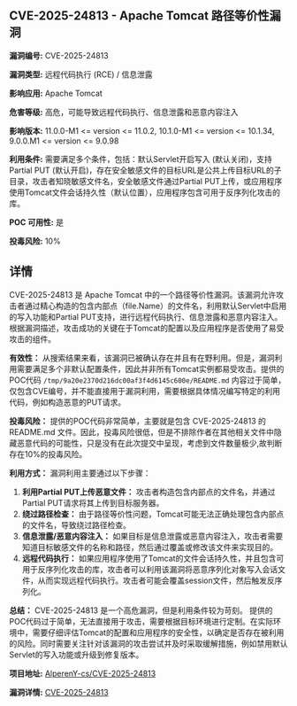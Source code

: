 ## CVE-2025-24813 - Apache Tomcat 路径等价性漏洞

**漏洞编号:** CVE-2025-24813

**漏洞类型:** 远程代码执行 (RCE) / 信息泄露

**影响应用:** Apache Tomcat

**危害等级:** 高危，可能导致远程代码执行、信息泄露和恶意内容注入

**影响版本:** 11.0.0-M1 <= version <= 11.0.2, 10.1.0-M1 <= version <= 10.1.34, 9.0.0.M1 <= version <= 9.0.98

**利用条件:** 需要满足多个条件，包括：默认Servlet开启写入 (默认关闭)，支持Partial PUT (默认开启)，存在安全敏感文件的目标URL是公共上传目标URL的子目录，攻击者知晓敏感文件名，安全敏感文件通过Partial PUT上传，或应用程序使用Tomcat文件会话持久性（默认位置），应用程序包含可用于反序列化攻击的库。

**POC 可用性:** 是

**投毒风险:** 10%

## 详情

CVE-2025-24813 是 Apache Tomcat 中的一个路径等价性漏洞。该漏洞允许攻击者通过精心构造的包含内部点（file.Name）的文件名，利用默认Servlet中启用的写入功能和Partial PUT支持，进行远程代码执行、信息泄露和恶意内容注入。根据漏洞描述，攻击成功的关键在于Tomcat的配置以及应用程序是否使用了易受攻击的组件。

**有效性：** 从搜索结果来看，该漏洞已被确认存在并且有在野利用。但是，漏洞利用需要满足多个非默认配置条件，因此并非所有Tomcat实例都易受攻击。提供的POC代码 `/tmp/9a20e2370d216dc00af3f4d6145c600e/README.md` 内容过于简单，仅包含CVE编号，并不能直接用于漏洞利用，需要根据具体情况编写特定的利用代码，例如构造恶意的PUT请求。

**投毒风险：** 提供的POC代码非常简单，主要就是包含 CVE-2025-24813 的 README.md 文件。因此，投毒风险很低，但是不排除作者在其他相关文件中隐藏恶意代码的可能性，只是没有在此次提交中呈现，考虑到文件数量极少,故判断存在10%的投毒风险。

**利用方式：** 漏洞利用主要通过以下步骤：

1.  **利用Partial PUT上传恶意文件：** 攻击者构造包含内部点的文件名，并通过Partial PUT请求将其上传到目标服务器。
2.  **绕过路径检查：** 由于路径等价性问题，Tomcat可能无法正确处理包含内部点的文件名，导致绕过路径检查。
3.  **信息泄露/恶意内容注入：** 如果目标是信息泄露或恶意内容注入，攻击者需要知道目标敏感文件的名称和路径，然后通过覆盖或修改该文件来实现目的。
4.  **远程代码执行：** 如果应用程序使用了Tomcat的文件会话持久性，并且包含可用于反序列化攻击的库，攻击者可以利用该漏洞将恶意序列化对象写入会话文件，从而实现远程代码执行。攻击者可能会覆盖session文件，然后触发反序列化。

**总结：** CVE-2025-24813 是一个高危漏洞，但是利用条件较为苛刻。 提供的POC代码过于简单，无法直接用于攻击，需要根据目标环境进行定制。在实际环境中，需要仔细评估Tomcat的配置和应用程序的安全性，以确定是否存在被利用的风险。同时需要关注针对该漏洞的攻击尝试并及时采取缓解措施，例如禁用默认Servlet的写入功能或升级到修复版本。

**项目地址:** [AlperenY-cs/CVE-2025-24813](https://github.com/AlperenY-cs/CVE-2025-24813)

**漏洞详情:** [CVE-2025-24813](https://nvd.nist.gov/vuln/detail/CVE-2025-24813)